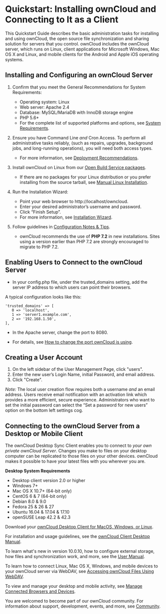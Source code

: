 ---
---


Quickstart: Installing ownCloud and Connecting to It as a Client
=================================================================
This Quickstart Guide describes the basic administration tasks for installing and using ownCloud, the open source file synchronization and sharing solution for servers that you control. ownCloud includes the ownCloud server, which runs on Linux, client applications for Microsoft Windows, Mac OS X and Linux, and mobile clients for the Android and Apple iOS operating systems.  


Installing and Configuring an ownCloud Server 
---------------------------------------------

1. Confirm that you meet the General Recommendations for System Requirements:   
   * Operating system: Linux
   * Web server: Apache 2.4
   * Database: MySQL/MariaDB with InnoDB storage engine
   * PHP 5.6+
   * For the complete list of supported platforms and options, see [System Requirements](https://doc.owncloud.com/server/10.0/admin_manual/installation/system_requirements.html/"Title").

2. Ensure you have Command Line *and* Cron Access. To perform all administrative tasks reliably, (such as repairs, upgrades, background jobs, and long-running operations), you will need both access types.
   * For more information, see [Deployment Recommendations](https://doc.owncloud.com/server/10.0/admin_manual/installation/deployment_recommendations.html/"Title").

3. Install ownCloud on Linux from our [Open Build Service packages](https://doc.owncloud.com/server/10.0/admin_manual/installation/linux_installation.html/"Title"). 
   * If there are no packages for your Linux distribution or you prefer installing from the source tarball, see [Manual Linux Installation](https://doc.owncloud.com/server/10.0/admin_manual/installation/source_installation.html/"Title").

4. Run the Installation Wizard:
   * Point your web browser to http://localhost/owncloud.
   * Enter your desired administrator’s username and password.
   * Click “Finish Setup”.
   * For more information, see [Installation Wizard](https://doc.owncloud.com/server/10.0/admin_manual/installation/installation_wizard.html/"Title").

5. Follow guidelines in [Configuration Notes & Tips](https://doc.owncloud.com/server/10.0/admin_manual/installation/configuration_notes_and_tips.html/"Title").
   * ownCloud recommends the use of **PHP 7.2** in new installations. Sites using a version earlier than PHP 7.2 are strongly encouraged to migrate to PHP 7.2.


Enabling Users to Connect to the ownCloud Server
------------------------------------------------
   * In your config.php file, under the trusted_domains setting, add the server IP address to which users can point their browsers.

A typical configuration looks like this:
       
    'trusted_domains' => [
       0 => 'localhost',
       1 => 'server1.example.com',
       2 => '192.168.1.50',
    ],
    
   * In the Apache server, change the port to 8080.

   * For details, see [How to change the port ownCloud is using](https://central.owncloud.org/t/how-to-change-the-port-owncloud-is-using/834.html/"Title").


Creating a User Account
-----------------------
1. On the left sidebar of the User Management Page, click "users".
2. Enter the new user’s Login Name, initial Password, and email address.
3. Click "Create".

*Note:* The local user creation flow requires both a username *and* an email address. Users receive email notification with an activation link which provides a more efficient, secure experience. Administrators who want to set the initial password can select the “Set a password for new users” option on the bottom left settings cog.


Connecting to the ownCloud Server from a Desktop or Mobile Client
-----------------------------------------------------------------
The ownCloud Desktop Sync Client enables you to connect to *your own private ownCloud Server*. Changes you make to files on your desktop computer can be replicated to those files on your other devices. ownCloud makes it possible to have your latest files with you wherever you are.

**Desktop System Requirements**
 
   * Desktop client version 2.0 or higher
   * Windows 7+
   * Mac OS X 10.7+ (64-bit only)
   * CentOS 6 & 7 (64-bit only)
   * Debian 8.0 & 9.0
   * Fedora 25 & 26 & 27
   * Ubuntu 16.04 & 17.04 & 17.10
   * openSUSE Leap 42.2 & 42.3

Download your [ownCloud Desktop Client for MacOS, Windows, or Linux](https://owncloud.org/download/#owncloud-desktop-client.html/"Title").

For installation and usage guidelines, see the [ownCloud Client Desktop Manual](https://doc.owncloud.org/desktop/1.8.html/"Title").

To learn what's new in version 10.0.10, how to configure external storage, how files and synchronization work, and more, see the [User Manual](https://doc.owncloud.org/server/latest/user_manual/contents.html/"Title").

To learn how to connect Linux, Mac OS X, Windows, and mobile devices to your ownCloud server via WebDAV, see [Accessing ownCloud Files Using WebDAV](https://doc.owncloud.org/server/latest/user_manual/files/access_webdav.html?highlight=device%20settings.html/"Title").

To view and manage your desktop and mobile activity, see [Manage Connected Browsers and Devices](https://doc.owncloud.org/server/10.0/user_manual/session_management.html/"Title").

You are welcomed to become part of our ownCloud community. For information about support, development, events, and more, see [Community](https://owncloud.org/community//"Title").
